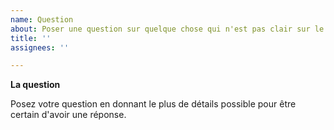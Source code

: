 ```yaml
---
name: Question
about: Poser une question sur quelque chose qui n'est pas clair sur le site ou dans le code.
title: ''
assignees: ''

---
```


**La question**

Posez votre question en donnant le plus de détails possible pour être certain d'avoir une réponse.

